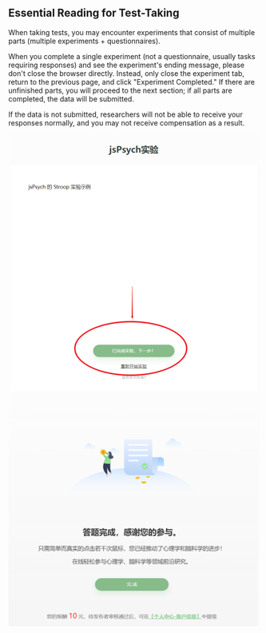 ## Essential Reading for Test-Taking <!-- {docsify-ignore-all} -->

When taking tests, you may encounter experiments that consist of multiple parts (multiple experiments + questionnaires).

When you complete a single experiment (not a questionnaire, usually tasks requiring responses) and see the experiment's ending message, please don't close the browser directly. Instead, only close the experiment tab, return to the previous page, and click "Experiment Completed." If there are unfinished parts, you will proceed to the next section; if all parts are completed, the data will be submitted.

If the data is not submitted, researchers will not be able to receive your responses normally, and you may not receive compensation as a result.

![](imgs/1512040549417619457.png)
![](imgs/3270f3e3-7083-443c-9a7b-e68aa4a07fc9.png)